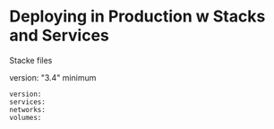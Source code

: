 # Deploying in Production w Stacks and Services

Stacke files

version: "3.4"  minimum

    version:
    services:
    networks:
    volumes: